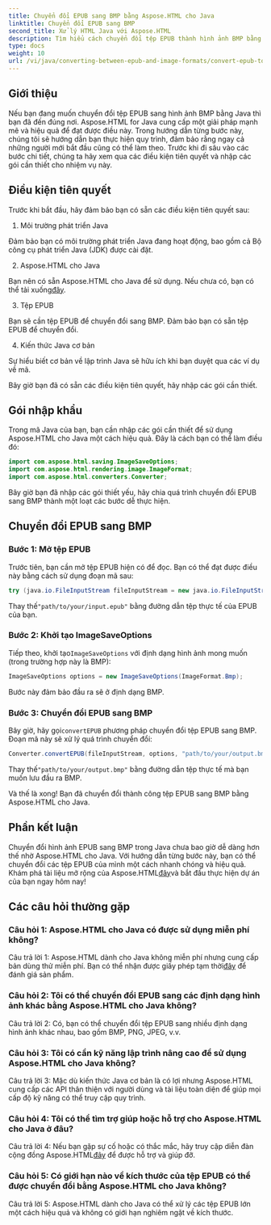 ```yaml
---
title: Chuyển đổi EPUB sang BMP bằng Aspose.HTML cho Java
linktitle: Chuyển đổi EPUB sang BMP
second_title: Xử lý HTML Java với Aspose.HTML
description: Tìm hiểu cách chuyển đổi tệp EPUB thành hình ảnh BMP bằng Aspose.HTML cho Java với hướng dẫn từng bước dễ dàng này.
type: docs
weight: 10
url: /vi/java/converting-between-epub-and-image-formats/convert-epub-to-bmp/
---
```

## Giới thiệu

Nếu bạn đang muốn chuyển đổi tệp EPUB sang hình ảnh BMP bằng Java thì bạn đã đến đúng nơi. Aspose.HTML for Java cung cấp một giải pháp mạnh mẽ và hiệu quả để đạt được điều này. Trong hướng dẫn từng bước này, chúng tôi sẽ hướng dẫn bạn thực hiện quy trình, đảm bảo rằng ngay cả những người mới bắt đầu cũng có thể làm theo. Trước khi đi sâu vào các bước chi tiết, chúng ta hãy xem qua các điều kiện tiên quyết và nhập các gói cần thiết cho nhiệm vụ này.

## Điều kiện tiên quyết

Trước khi bắt đầu, hãy đảm bảo bạn có sẵn các điều kiện tiên quyết sau:

1. Môi trường phát triển Java

Đảm bảo bạn có môi trường phát triển Java đang hoạt động, bao gồm cả Bộ công cụ phát triển Java (JDK) được cài đặt.

2. Aspose.HTML cho Java

 Bạn nên có sẵn Aspose.HTML cho Java để sử dụng. Nếu chưa có, bạn có thể tải xuống[đây](https://releases.aspose.com/html/java/).

3. Tệp EPUB

Bạn sẽ cần tệp EPUB để chuyển đổi sang BMP. Đảm bảo bạn có sẵn tệp EPUB để chuyển đổi.

4. Kiến thức Java cơ bản

Sự hiểu biết cơ bản về lập trình Java sẽ hữu ích khi bạn duyệt qua các ví dụ về mã.

Bây giờ bạn đã có sẵn các điều kiện tiên quyết, hãy nhập các gói cần thiết.

## Gói nhập khẩu

Trong mã Java của bạn, bạn cần nhập các gói cần thiết để sử dụng Aspose.HTML cho Java một cách hiệu quả. Đây là cách bạn có thể làm điều đó:

```java
import com.aspose.html.saving.ImageSaveOptions;
import com.aspose.html.rendering.image.ImageFormat;
import com.aspose.html.converters.Converter;
```

Bây giờ bạn đã nhập các gói thiết yếu, hãy chia quá trình chuyển đổi EPUB sang BMP thành một loạt các bước dễ thực hiện.

## Chuyển đổi EPUB sang BMP

### Bước 1: Mở tệp EPUB

Trước tiên, bạn cần mở tệp EPUB hiện có để đọc. Bạn có thể đạt được điều này bằng cách sử dụng đoạn mã sau:

```java
try (java.io.FileInputStream fileInputStream = new java.io.FileInputStream("path/to/your/input.epub")) {
```

 Thay thế`"path/to/your/input.epub"` bằng đường dẫn tệp thực tế của EPUB của bạn.

### Bước 2: Khởi tạo ImageSaveOptions

 Tiếp theo, khởi tạo`ImageSaveOptions` với định dạng hình ảnh mong muốn (trong trường hợp này là BMP):

```java
ImageSaveOptions options = new ImageSaveOptions(ImageFormat.Bmp);
```

Bước này đảm bảo đầu ra sẽ ở định dạng BMP.

### Bước 3: Chuyển đổi EPUB sang BMP

 Bây giờ, hãy gọi`convertEPUB` phương pháp chuyển đổi tệp EPUB sang BMP. Đoạn mã này sẽ xử lý quá trình chuyển đổi:

```java
Converter.convertEPUB(fileInputStream, options, "path/to/your/output.bmp");
```

 Thay thế`"path/to/your/output.bmp"` bằng đường dẫn tệp thực tế mà bạn muốn lưu đầu ra BMP.

Và thế là xong! Bạn đã chuyển đổi thành công tệp EPUB sang BMP bằng Aspose.HTML cho Java.

## Phần kết luận

 Chuyển đổi hình ảnh EPUB sang BMP trong Java chưa bao giờ dễ dàng hơn thế nhờ Aspose.HTML cho Java. Với hướng dẫn từng bước này, bạn có thể chuyển đổi các tệp EPUB của mình một cách nhanh chóng và hiệu quả. Khám phá tài liệu mở rộng của Aspose.HTML[đây](https://reference.aspose.com/html/java/)và bắt đầu thực hiện dự án của bạn ngay hôm nay!

## Các câu hỏi thường gặp

### Câu hỏi 1: Aspose.HTML cho Java có được sử dụng miễn phí không?

 Câu trả lời 1: Aspose.HTML dành cho Java không miễn phí nhưng cung cấp bản dùng thử miễn phí. Bạn có thể nhận được giấy phép tạm thời[đây](https://purchase.aspose.com/temporary-license/) để đánh giá sản phẩm.

### Câu hỏi 2: Tôi có thể chuyển đổi EPUB sang các định dạng hình ảnh khác bằng Aspose.HTML cho Java không?

Câu trả lời 2: Có, bạn có thể chuyển đổi tệp EPUB sang nhiều định dạng hình ảnh khác nhau, bao gồm BMP, PNG, JPEG, v.v.

### Câu hỏi 3: Tôi có cần kỹ năng lập trình nâng cao để sử dụng Aspose.HTML cho Java không?

Câu trả lời 3: Mặc dù kiến thức Java cơ bản là có lợi nhưng Aspose.HTML cung cấp các API thân thiện với người dùng và tài liệu toàn diện để giúp mọi cấp độ kỹ năng có thể truy cập quy trình.

### Câu hỏi 4: Tôi có thể tìm trợ giúp hoặc hỗ trợ cho Aspose.HTML cho Java ở đâu?

 Câu trả lời 4: Nếu bạn gặp sự cố hoặc có thắc mắc, hãy truy cập diễn đàn cộng đồng Aspose.HTML[đây](https://forum.aspose.com/) để được hỗ trợ và giúp đỡ.

### Câu hỏi 5: Có giới hạn nào về kích thước của tệp EPUB có thể được chuyển đổi bằng Aspose.HTML cho Java không?

Câu trả lời 5: Aspose.HTML dành cho Java có thể xử lý các tệp EPUB lớn một cách hiệu quả và không có giới hạn nghiêm ngặt về kích thước.